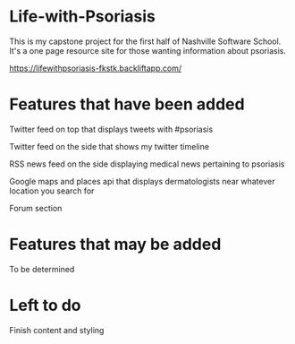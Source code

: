 Life-with-Psoriasis
===================

This is my capstone project for the first half of Nashville Software School. It's a one page resource site for those wanting information about psoriasis.

https://lifewithpsoriasis-fkstk.backliftapp.com/

Features that have been added
===================

Twitter feed on top that displays tweets with #psoriasis

Twitter feed on the side that shows my twitter timeline

RSS news feed on the side displaying medical news pertaining to psoriasis

Google maps and places api that displays dermatologists near whatever location you search for

Forum section 

Features that may be added
====================

To be determined

Left to do
==========

Finish content and styling
